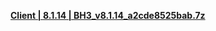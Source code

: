 **[ Client | 8.1.14 | BH3_v8.1.14_a2cde8525bab.7z ](https://autopatchbeta.bh3.com/ptpublic/Beta/20250117103222_PwOkLkxBV8odopFn/PC/BH3_v8.1.14_a2cde8525bab.7z)**
